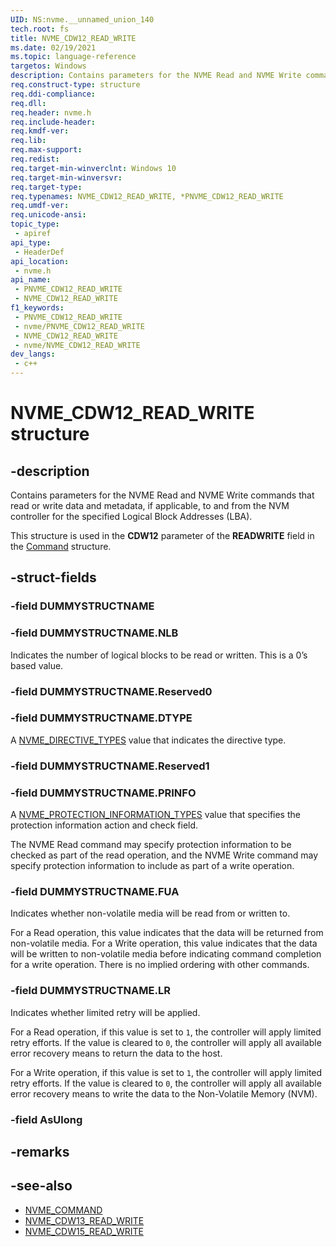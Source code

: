 ```yaml
---
UID: NS:nvme.__unnamed_union_140
tech.root: fs 
title: NVME_CDW12_READ_WRITE
ms.date: 02/19/2021 
ms.topic: language-reference
targetos: Windows
description: Contains parameters for the NVME Read and NVME Write commands that read or write data and metadata, if applicable, to and from the NVM controller for the specified Logical Block Addresses (LBA).
req.construct-type: structure
req.ddi-compliance: 
req.dll: 
req.header: nvme.h
req.include-header: 
req.kmdf-ver: 
req.lib: 
req.max-support: 
req.redist: 
req.target-min-winverclnt: Windows 10 
req.target-min-winversvr: 
req.target-type: 
req.typenames: NVME_CDW12_READ_WRITE, *PNVME_CDW12_READ_WRITE
req.umdf-ver: 
req.unicode-ansi: 
topic_type:
 - apiref
api_type:
 - HeaderDef
api_location:
 - nvme.h
api_name:
 - PNVME_CDW12_READ_WRITE
 - NVME_CDW12_READ_WRITE
f1_keywords:
 - PNVME_CDW12_READ_WRITE
 - nvme/PNVME_CDW12_READ_WRITE
 - NVME_CDW12_READ_WRITE
 - nvme/NVME_CDW12_READ_WRITE
dev_langs:
 - c++
---
```


# NVME_CDW12_READ_WRITE structure

## -description

Contains parameters for the NVME Read and NVME Write commands that read or write data and metadata, if applicable, to and from the NVM controller for the specified Logical Block Addresses (LBA).

This structure is used in the **CDW12** parameter of the **READWRITE** field in the [Command](ns-nvme-nvme_command.md) structure.

## -struct-fields

### -field DUMMYSTRUCTNAME

### -field DUMMYSTRUCTNAME.NLB

Indicates the number of logical blocks to be read or written. This is a 0’s based value.

### -field DUMMYSTRUCTNAME.Reserved0

### -field DUMMYSTRUCTNAME.DTYPE

A [NVME_DIRECTIVE_TYPES](ne-nvme-nvme_directive_types.md) value that indicates the directive type.

### -field DUMMYSTRUCTNAME.Reserved1

### -field DUMMYSTRUCTNAME.PRINFO

A [NVME_PROTECTION_INFORMATION_TYPES](ne-nvme-nvme_protection_information_types.md) value that specifies the protection information action and check field.

The NVME Read command may specify protection information to be checked as part of the read operation, and the NVME Write command may specify protection information to include as part of a write operation.

### -field DUMMYSTRUCTNAME.FUA

Indicates whether non-volatile media will be read from or written to.

For a Read operation, this value indicates that the data will be returned from non-volatile media.
For a Write operation, this value indicates that the data will be written to non-volatile media before indicating command completion for a write operation.
There is no implied ordering with other commands.

### -field DUMMYSTRUCTNAME.LR

Indicates whether limited retry will be applied.

For a Read operation, if this value is set to `1`, the controller will apply limited retry efforts. If the value is cleared to `0`, the controller will apply all available error recovery means to return the data to the host.

For a Write operation, if this value is set to `1`, the controller will apply limited retry efforts. If the value is cleared to `0`, the controller will apply all available error recovery means to write the data to the Non-Volatile Memory (NVM).

### -field AsUlong

## -remarks

## -see-also

- [NVME_COMMAND](ns-nvme-nvme_command.md)
- [NVME_CDW13_READ_WRITE](ns-nvme-nvme_cdw13_read_write.md)
- [NVME_CDW15_READ_WRITE](ns-nvme-nvme_cdw15_read_write.md)